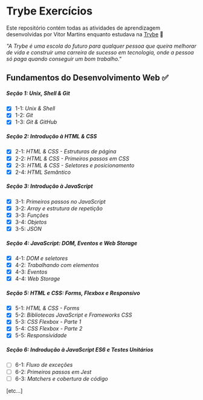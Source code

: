 # Trybe Exercícios

Este repositório contém todas as atividades de aprendizagem desenvolvidas por Vitor Martins  enquanto estudava na [Trybe](https://www.betrybe.com/) 🚀

_"A Trybe é uma escola do futuro para qualquer pessoa que queira melhorar de vida e construir uma carreira de sucesso em tecnologia, onde a pessoa só paga quando conseguir um bom trabalho."_

## Fundamentos do Desenvolvimento Web ✅

##### Seção 1: Unix, Shell & Git

- [x] 1-1: _Unix & Shell_
- [x] 1-2: _Git_
- [x] 1-3: _Git & GitHub_ 

##### Seção 2: Introdução à HTML & CSS

- [x] 2-1: _HTML & CSS - Estruturas de página_
- [x] 2-2: _HTML & CSS - Primeiros passos em CSS_
- [x] 2-3: _HTML & CSS - Seletores e posicionamento_
- [x] 2-4: _HTML Semântico_

##### Seção 3: Introdução à JavaScript

- [x] 3-1: _Primeiros passos no JavaScript_
- [x] 3-2: _Array e estrutura de repetição_
- [x] 3-3: _Funções_
- [x] 3-4: _Objetos_
- [x] 3-5: _JSON_

##### Seção 4: JavaScript: DOM, Eventos e Web Storage

- [x] 4-1: _DOM e seletores_
- [x] 4-2: _Trabalhando com elementos_
- [x] 4-3: _Eventos_
- [x] 4-4: _Web Storage_

##### Seção 5: HTML e CSS: Forms, Flexbox e Responsivo

- [x] 5-1: _HTML & CSS - Forms_
- [x] 5-2: _Bibliotecas JavaScript e Frameworks CSS_
- [x] 5-3: _CSS Flexbox - Parte 1_
- [x] 5-4: _CSS Flexbox - Parte 2_
- [x] 5-5: _Responsividade_

##### Seção 6: Indrodução à JavaScript ES6 e Testes Unitários

- [ ] 6-1: _Fluxo de exceções_
- [ ] 6-2: _Primeiros passos em Jest_
- [ ] 6-3: _Matchers e cobertura de código_

[etc...]

